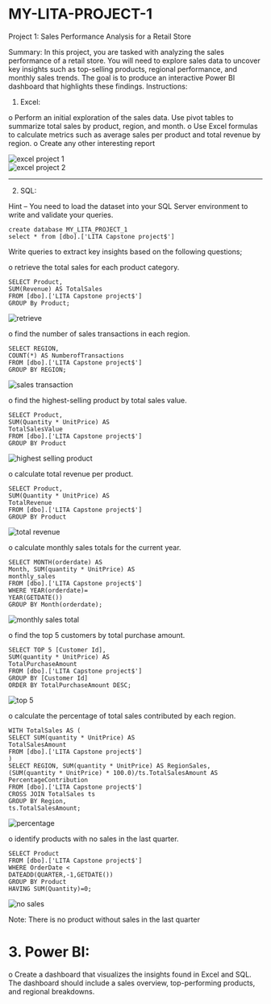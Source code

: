 # MY-LITA-PROJECT-1

Project 1: Sales Performance Analysis for a Retail Store 

Summary: In this project, you are tasked with analyzing the sales performance of a retail store. 
You will need to explore sales data to uncover key insights such as top-selling products, regional 
performance, and monthly sales trends. The goal is to produce an interactive Power BI 
dashboard that highlights these findings. 
Instructions: 

1. Excel:
   
o Perform an initial exploration of the sales data. Use pivot tables to summarize 
total sales by product, region, and month. 
o Use Excel formulas to calculate metrics such as average sales per product and 
total revenue by region. 
o Create any other interesting report

![excel project 1](https://github.com/user-attachments/assets/a6f3e648-e28e-44e8-bcbc-5e02fdcb021c)   
![excel project 2](https://github.com/user-attachments/assets/0c33d886-2bfc-497a-a7b4-5375b31a4e2f)


---

2. SQL:
   
Hint – You need to load the dataset into your SQL Server environment to write and 
validate your queries.

```
create database MY_LITA_PROJECT_1
select * from [dbo].['LITA Capstone project$']
```

Write queries to extract key insights based on the following questions;

o retrieve the total sales for each product category.

```
SELECT Product, 
SUM(Revenue) AS TotalSales
FROM [dbo].['LITA Capstone project$']
GROUP By Product;
```

![retrieve](https://github.com/user-attachments/assets/16f88ee5-d214-4683-bb04-1d53257f0b32)

o find the number of sales transactions in each region. 

```
SELECT REGION,
COUNT(*) AS NumberofTransactions
FROM [dbo].['LITA Capstone project$']
GROUP BY REGION;
```

![sales transaction](https://github.com/user-attachments/assets/470ea09c-5a08-42c1-aaed-c205a5be7526)


o find the highest-selling product by total sales value. 

```
SELECT Product,
SUM(Quantity * UnitPrice) AS
TotalSalesValue
FROM [dbo].['LITA Capstone project$']
GROUP BY Product
```

![highest selling product](https://github.com/user-attachments/assets/0b6a5a82-de66-4b79-a20b-721e150c700d)

o calculate total revenue per product. 

```
SELECT Product,
SUM(Quantity * UnitPrice) AS
TotalRevenue
FROM [dbo].['LITA Capstone project$']
GROUP BY Product
```
![total revenue](https://github.com/user-attachments/assets/8b626e32-9ca1-429c-9e19-9665cdd89028)

o calculate monthly sales totals for the current year. 

```
SELECT MONTH(orderdate) AS
Month, SUM(quantity * UnitPrice) AS
monthly_sales
FROM [dbo].['LITA Capstone project$']
WHERE YEAR(orderdate)= 
YEAR(GETDATE())
GROUP BY Month(orderdate);
```

![monthly sales total](https://github.com/user-attachments/assets/94d4e075-30af-40c8-921f-9eff34d355c6)

o find the top 5 customers by total purchase amount. 

```
SELECT TOP 5 [Customer Id],
SUM(quantity * UnitPrice) AS
TotalPurchaseAmount
FROM [dbo].['LITA Capstone project$']
GROUP BY [Customer Id]
ORDER BY TotalPurchaseAmount DESC;
```

![top 5](https://github.com/user-attachments/assets/8d1eeb0c-285f-475b-b511-d2270e20a489)

o calculate the percentage of total sales contributed by each region. 

```
WITH TotalSales AS (
SELECT SUM(quantity * UnitPrice) AS 
TotalSalesAmount
FROM [dbo].['LITA Capstone project$']
)
SELECT REGION, SUM(quantity * UnitPrice) AS RegionSales,
(SUM(quantity * UnitPrice) * 100.0)/ts.TotalSalesAmount AS PercentageContribution
FROM [dbo].['LITA Capstone project$']
CROSS JOIN TotalSales ts
GROUP BY Region,
ts.TotalSalesAmount;
```

![percentage](https://github.com/user-attachments/assets/6f9f43ea-f110-4d85-bb81-3399ee076d08)

o identify products with no sales in the last quarter.

```
SELECT Product
FROM [dbo].['LITA Capstone project$']
WHERE OrderDate <
DATEADD(QUARTER,-1,GETDATE())
GROUP BY Product
HAVING SUM(Quantity)=0;
```

![no sales](https://github.com/user-attachments/assets/2f2a8c27-1b54-4903-a734-f05bb5c6c70d)

Note: There is no product without sales in the last quarter

# 3. Power BI: 

o Create a dashboard that visualizes the insights found in Excel and SQL. The 
dashboard should include a sales overview, top-performing products, and 
regional breakdowns.
